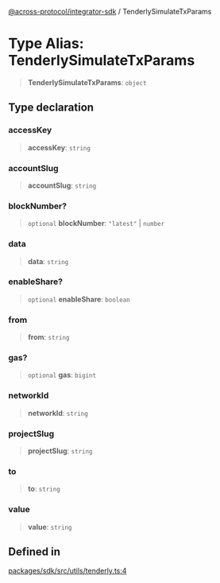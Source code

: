 [@across-protocol/integrator-sdk](../README.md) / TenderlySimulateTxParams

# Type Alias: TenderlySimulateTxParams

> **TenderlySimulateTxParams**: `object`

## Type declaration

### accessKey

> **accessKey**: `string`

### accountSlug

> **accountSlug**: `string`

### blockNumber?

> `optional` **blockNumber**: `"latest"` \| `number`

### data

> **data**: `string`

### enableShare?

> `optional` **enableShare**: `boolean`

### from

> **from**: `string`

### gas?

> `optional` **gas**: `bigint`

### networkId

> **networkId**: `string`

### projectSlug

> **projectSlug**: `string`

### to

> **to**: `string`

### value

> **value**: `string`

## Defined in

[packages/sdk/src/utils/tenderly.ts:4](https://github.com/across-protocol/toolkit/blob/fa61c35c7597804e093096de254dbc326f096003/packages/sdk/src/utils/tenderly.ts#L4)
